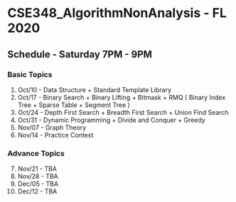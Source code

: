 # CSE348_AlgorithmNonAnalysis - FL 2020

## Schedule - Saturday 7PM - 9PM

### Basic Topics
1. Oct/10 - Data Structure + Standard Template Library
2. Oct/17 - Binary Search + Binary Lifting + Bitmask + RMQ ( Binary Index Tree + Sparse Table + Segment Tree )
3. Oct/24 - Depth First Search + Breadth First Search + Union Find Search
4. Oct/31 - Dynamic Programming + Divide and Conquer + Greedy
5. Nov/07 - Graph Theory
6. Nov/14 - Practice Contest

### Advance Topics
7. Nov/21 - TBA
8. Nov/28 - TBA
9. Dec/05 - TBA 
9. Dec/12 - TBA
